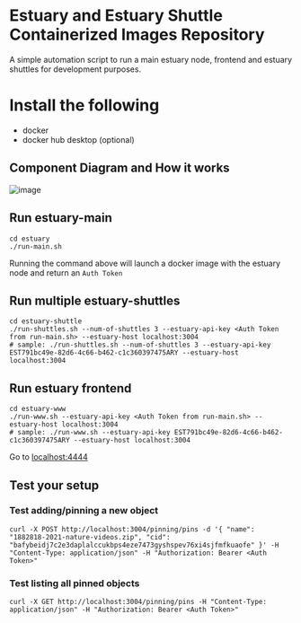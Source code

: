 # Estuary and Estuary Shuttle Containerized Images Repository

A simple automation script to run a main estuary node, frontend and estuary shuttles for development purposes.

# Install the following

- docker
- docker hub desktop (optional)

## Component Diagram and How it works

![image](https://user-images.githubusercontent.com/4479171/157367382-d7e460c4-0c82-4a71-af5d-b5e1810d09c3.png)


## Run estuary-main
```
cd estuary
./run-main.sh
```
Running the command above will launch a docker image with the estuary node and return an `Auth Token`

## Run multiple estuary-shuttles
```
cd estuary-shuttle
./run-shuttles.sh --num-of-shuttles 3 --estuary-api-key <Auth Token from run-main.sh> --estuary-host localhost:3004
# sample: ./run-shuttles.sh --num-of-shuttles 3 --estuary-api-key EST791bc49e-82d6-4c66-b462-c1c360397475ARY --estuary-host localhost:3004
```

## Run estuary frontend 
```
cd estuary-www
./run-www.sh --estuary-api-key <Auth Token from run-main.sh> --estuary-host localhost:3004
# sample: ./run-www.sh --estuary-api-key EST791bc49e-82d6-4c66-b462-c1c360397475ARY --estuary-host localhost:3004
```

Go to [localhost:4444](localhost:4444)

## Test your setup

### Test adding/pinning a new object
```
curl -X POST http://localhost:3004/pinning/pins -d '{ "name": "1882818-2021-nature-videos.zip", "cid": "bafybeidj7c2e3daplalccukbps4eze7473gyshspev76xi4sjfmfkuaofe" }' -H "Content-Type: application/json" -H "Authorization: Bearer <Auth Token>"

```

### Test listing all pinned objects
```
curl -X GET http://localhost:3004/pinning/pins -H "Content-Type: application/json" -H "Authorization: Bearer <Auth Token>"
```
